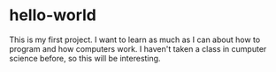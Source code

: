 # hello-world
This is my first project.
I want to learn as much as I can about how to program and how computers work.
I haven't taken a class in cumputer science before, so this will be interesting.
